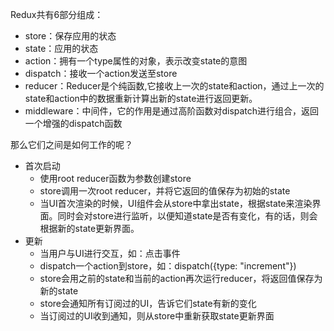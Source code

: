 Redux共有6部分组成：

- store：保存应用的状态
- state：应用的状态
- action：拥有一个type属性的对象，表示改变state的意图
- dispatch：接收一个action发送至store
- reducer：Reducer是个纯函数,它接收上一次的state和action，通过上一次的state和action中的数据重新计算出新的state进行返回更新。
- middleware：中间件，它的作用是通过高阶函数对dispatch进行组合，返回一个增强的dispatch函数

那么它们之间是如何工作的呢？

- 首次启动
  - 使用root reducer函数为参数创建store
  - store调用一次root reducer，并将它返回的值保存为初始的state
  - 当UI首次渲染的时候，UI组件会从store中拿出state，根据state来渲染界面。同时会对store进行监听，以便知道state是否有变化，有的话，则会根据新的state更新界面。
- 更新
  - 当用户与UI进行交互，如：点击事件
  - dispatch一个action到store，如：dispatch({type: "increment"})
  - store会用之前的state和当前的action再次运行reducer，将返回值保存为新的state
  - store会通知所有订阅过的UI，告诉它们state有新的变化
  - 当订阅过的UI收到通知，则从store中重新获取state更新界面
